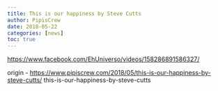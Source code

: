 ```yaml
---
title: This is our happiness by Steve Cutts
author: PipisCrew
date: 2018-05-22
categories: [news]
toc: true
---
```


https://www.facebook.com/EhUniverso/videos/158286891586327/

origin - https://www.pipiscrew.com/2018/05/this-is-our-happiness-by-steve-cutts/ this-is-our-happiness-by-steve-cutts